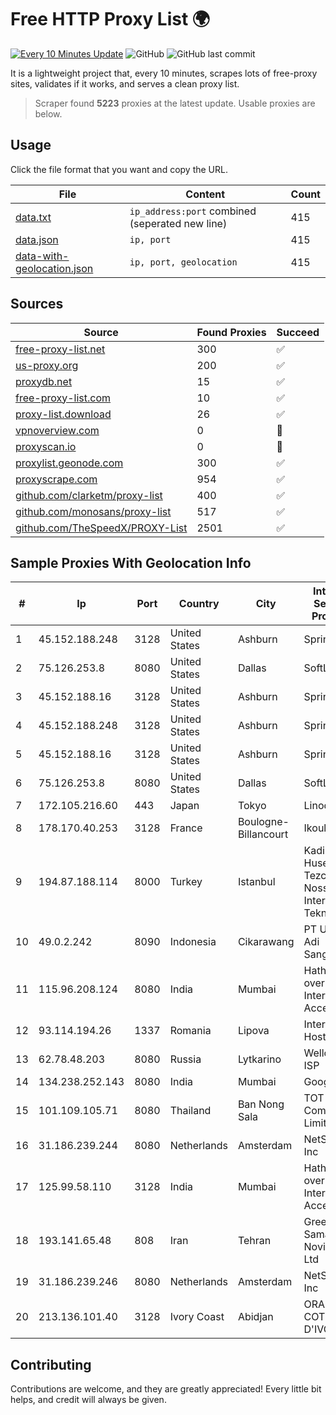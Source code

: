 
# Free HTTP Proxy List 🌍

[![Every 10 Minutes Update](https://github.com/mertguvencli/http-proxy-list/actions/workflows/main.yml/badge.svg?branch=main)](https://github.com/mertguvencli/http-proxy-list/actions/workflows/main.yml)
![GitHub](https://img.shields.io/github/license/mertguvencli/http-proxy-list)
![GitHub last commit](https://img.shields.io/github/last-commit/mertguvencli/http-proxy-list)

It is a lightweight project that, every 10 minutes, scrapes lots of free-proxy sites, validates if it works, and serves a clean proxy list.


> Scraper found **5223** proxies at the latest update. Usable proxies are below.

## Usage

Click the file format that you want and copy the URL.


|File|Content|Count|
|----|-------|-----|
|[data.txt](https://raw.githubusercontent.com/mertguvencli/http-proxy-list/main/proxy-list/data.txt)|`ip_address:port` combined (seperated new line)|415|
|[data.json](https://raw.githubusercontent.com/mertguvencli/http-proxy-list/main/proxy-list/data.json)|`ip, port`|415|
|[data-with-geolocation.json](https://raw.githubusercontent.com/mertguvencli/http-proxy-list/main/proxy-list/data-with-geolocation.json)|`ip, port, geolocation`|415|

## Sources

|Source|Found Proxies|Succeed|
|------|-------------|-------|
|[free-proxy-list.net](https://free-proxy-list.net)|300|✅|
|[us-proxy.org](https://www.us-proxy.org)|200|✅|
|[proxydb.net](http://proxydb.net)|15|✅|
|[free-proxy-list.com](https://free-proxy-list.com/?page=&port=&type%5B%5D=http&type%5B%5D=https&up_time=0&search=Search)|10|✅|
|[proxy-list.download](https://www.proxy-list.download/HTTP)|26|✅|
|[vpnoverview.com](https://vpnoverview.com/privacy/anonymous-browsing/free-proxy-servers)|0|🚫|
|[proxyscan.io](https://www.proxyscan.io)|0|🚫|
|[proxylist.geonode.com](https://proxylist.geonode.com/api/proxy-list?limit=300&page=1&sort_by=lastChecked&sort_type=desc&protocols=http,https)|300|✅|
|[proxyscrape.com](https://api.proxyscrape.com/v2/?request=displayproxies&protocol=http&timeout=10000&country=all&ssl=all&anonymity=all)|954|✅|
|[github.com/clarketm/proxy-list](https://raw.githubusercontent.com/clarketm/proxy-list/master/proxy-list-raw.txt)|400|✅|
|[github.com/monosans/proxy-list](https://raw.githubusercontent.com/monosans/proxy-list/main/proxies/http.txt)|517|✅|
|[github.com/TheSpeedX/PROXY-List](https://raw.githubusercontent.com/TheSpeedX/PROXY-List/master/http.txt)|2501|✅|


## Sample Proxies With Geolocation Info

|#|Ip|Port|Country|City|Internet Service Provider|
|-|--|----|-------|----|-------------------------|
|1|45.152.188.248|3128|United States|Ashburn|Sprint|
|2|75.126.253.8|8080|United States|Dallas|SoftLayer|
|3|45.152.188.16|3128|United States|Ashburn|Sprint|
|4|45.152.188.248|3128|United States|Ashburn|Sprint|
|5|45.152.188.16|3128|United States|Ashburn|Sprint|
|6|75.126.253.8|8080|United States|Dallas|SoftLayer|
|7|172.105.216.60|443|Japan|Tokyo|Linode, LLC|
|8|178.170.40.253|3128|France|Boulogne-Billancourt|Ikoula Ripe|
|9|194.87.188.114|8000|Turkey|Istanbul|Kadir Huseyin Tezcan Nosspeed Internet Teknolojileri|
|10|49.0.2.242|8090|Indonesia|Cikarawang|PT Usaha Adi Sanggoro|
|11|115.96.208.124|8080|India|Mumbai|Hathway IP over Cable Internet Access|
|12|93.114.194.26|1337|Romania|Lipova|Interkvm Host SRL|
|13|62.78.48.203|8080|Russia|Lytkarino|Wellcom ISP|
|14|134.238.252.143|8080|India|Mumbai|Google LLC|
|15|101.109.105.71|8080|Thailand|Ban Nong Sala|TOT Public Company Limited|
|16|31.186.239.244|8080|Netherlands|Amsterdam|NetSkope Inc|
|17|125.99.58.110|3128|India|Mumbai|Hathway IP over Cable Internet Access|
|18|193.141.65.48|808|Iran|Tehran|Green Web Samaneh Novin Co Ltd|
|19|31.186.239.246|8080|Netherlands|Amsterdam|NetSkope Inc|
|20|213.136.101.40|3128|Ivory Coast|Abidjan|ORANGE COTE D'IVOIRE|



## Contributing

Contributions are welcome, and they are greatly appreciated! Every
little bit helps, and credit will always be given.

